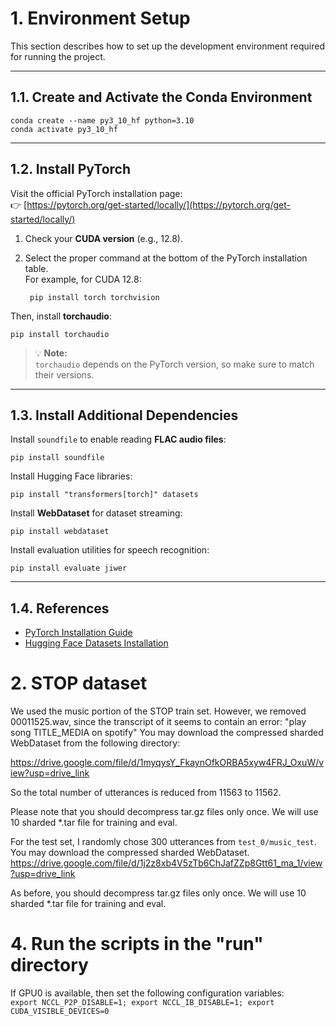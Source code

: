 # 1. Environment Setup

This section describes how to set up the development environment required for running the project.

---

## 1.1. Create and Activate the Conda Environment

    conda create --name py3_10_hf python=3.10
    conda activate py3_10_hf

---

## 1.2. Install PyTorch

Visit the official PyTorch installation page:  
👉 [https://pytorch.org/get-started/locally/](https://pytorch.org/get-started/locally/)

1. Check your **CUDA version** (e.g., 12.8).  
2. Select the proper command at the bottom of the PyTorch installation table.  
   For example, for CUDA 12.8:

        pip install torch torchvision

Then, install **torchaudio**:

    pip install torchaudio

> 💡 **Note:**  
> `torchaudio` depends on the PyTorch version, so make sure to match their versions.

---

## 1.3. Install Additional Dependencies

Install `soundfile` to enable reading **FLAC audio files**:

    pip install soundfile

Install Hugging Face libraries:

    pip install "transformers[torch]" datasets

Install **WebDataset** for dataset streaming:

    pip install webdataset

Install evaluation utilities for speech recognition:

    pip install evaluate jiwer

---

## 1.4. References

- [PyTorch Installation Guide](https://pytorch.org/get-started/locally/)  
- [Hugging Face Datasets Installation](https://huggingface.co/docs/datasets/installation)



# 2. STOP dataset

We used the music portion of the STOP train set.
However, we removed 00011525.wav, since the transcript of it seems to contain an error: "play song TITLE_MEDIA on spotify"
You may download the compressed sharded WebDataset from the following directory:

https://drive.google.com/file/d/1myqysY_FkaynOfkORBA5xyw4FRJ_OxuW/view?usp=drive_link

So the total number of utterances is reduced from 11563 to 11562.

Please note that you should decompress tar.gz files only once. We will use 10 sharded *.tar file for training and eval.

For the test set, I randomly chose 300 utterances from `test_0/music_test`. You may download the compressed sharded WebDataset.
https://drive.google.com/file/d/1j2z8xb4V5zTb6ChJafZZp8Gtt61_ma_1/view?usp=drive_link

As before, you should decompress tar.gz files only once. We will use 10 sharded *.tar file for training and eval.

# 4. Run the scripts in the "run" directory

If GPU0 is available, then set the following configuration variables:
\
`export NCCL_P2P_DISABLE=1; export NCCL_IB_DISABLE=1; export CUDA_VISIBLE_DEVICES=0`
